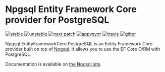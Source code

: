 # Npgsql Entity Framework Core provider for PostgreSQL

[![stable](https://img.shields.io/nuget/v/Npgsql.EntityFrameworkCore.PostgreSQL.svg?label=stable)](https://www.nuget.org/packages/Npgsql.EntityFrameworkCore.PostgreSQL/) [![unstable](https://img.shields.io/myget/npgsql-unstable/vpre/Npgsql.EntityFrameworkCore.PostgreSQL.svg?label=unstable)](https://www.myget.org/feed/npgsql-unstable/package/nuget/Npgsql.EntityFrameworkCore.PostgreSQL) [![next patch](https://img.shields.io/myget/npgsql/v/Npgsql.EntityFrameworkCore.PostgreSQL.svg?label=next%20patch)](https://www.myget.org/feed/npgsql/package/nuget/Npgsql.EntityFrameworkCore.PostgreSQL)
[![appveyor](https://img.shields.io/appveyor/ci/roji/npgsql-entityframeworkcore-postgresql/dev.svg?label=appveyor)](https://ci.appveyor.com/project/roji/npgsql-entityframeworkcore-postgresql) [![travis](https://img.shields.io/travis/npgsql/npgsql.svg?label=travis)](https://travis-ci.org/npgsql/Npgsql.EntityFrameworkCore.PostgreSQL) [![gitter](https://img.shields.io/badge/gitter-join%20chat-brightgreen.svg)](https://gitter.im/npgsql/npgsql)

Npgsql.EntityFrameworkCore.PostgreSQL is an Entity Framework Core provider built on top of
[Npgsql](https://github.com/npgsql/npgsql). It allows you to use the EF Core O/RM with
PostgreSQL.

Documentation is available on [the Npgsql site](http://www.npgsql.org/efcore/index.html).
